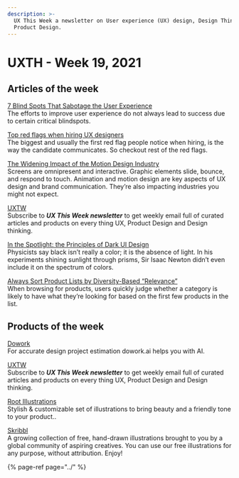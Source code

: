 ```yaml
---
description: >-
  UX This Week a newsletter on User experience (UX) design, Design Thinking and
  Product Design.
---
```


# UXTH - Week 19, 2021

## Articles of the week

[7 Blind Spots That Sabotage the User Experience](https://uxplanet.org/7-blind-spots-that-sabotage-the-user-experience-5165f46302c9/?utm_source=thegoutamdey)  
The efforts to improve user experience do not always lead to success due to certain critical blindspots.

[Top red flags when hiring UX designers](https://uxplanet.org/top-red-flags-when-hiring-ux-designers-bc21b08cd66f/?ref=thegoutamdey)  
The biggest and usually the first red flag people notice when hiring, is the way the candidate communicates. So checkout rest of the red flags.

[The Widening Impact of the Motion Design Industry](https://www.toptal.com/designers/motion-graphics/motion-design-industry/?ref=thegoutamdey)  
Screens are omnipresent and interactive. Graphic elements slide, bounce, and respond to touch. Animation and motion design are key aspects of UX design and brand communication. They’re also impacting industries you might not expect.

[UXTW](https://gmail.us17.list-manage.com/subscribe?u=1b23fd286b43ac36e4acba123&id=0009036f95)  
Subscribe to _**UX This Week newsletter**_  to get weekly email full of curated articles and products on every thing UX, Product Design and Design thinking.

[In the Spotlight: the Principles of Dark UI Design](https://www.toptal.com/designers/ui/dark-ui-design/?ref=thegoutamdey)  
Physicists say black isn’t really a color; it is the absence of light. In his experiments shining sunlight through prisms, Sir Isaac Newton didn’t even include it on the spectrum of colors.

[Always Sort Product Lists by Diversity-Based “Relevance”](https://baymard.com/blog/default-sort-type?utm_source=thegoutamdey)  
When browsing for products, users quickly judge whether a category is likely to have what they’re looking for based on the first few products in the list.

## Products of the week

[Dowork](https://dowork.ai/?utm_source=thegoutamdey)  
For accurate design project estimation dowork.ai helps you with AI.

[UXTW](https://gmail.us17.list-manage.com/subscribe?u=1b23fd286b43ac36e4acba123&id=0009036f95)  
Subscribe to _**UX This Week newsletter**_  to get weekly email full of curated articles and products on every thing UX, Product Design and Design thinking.

[Root Illustrations](https://rootwireframekit.com/illustrations?utm_source=thegoutamdey)  
Stylish & customizable set of illustrations to bring beauty and a friendly tone to your product..

[Skribbl](https://weareskribbl.com/?utm_source=thegoutamdey)  
A growing collection of free, hand-drawn illustrations brought to you by a global community of aspiring creatives. You can use our free illustrations for any purpose, without attribution. Enjoy!

{% page-ref page="../" %}

